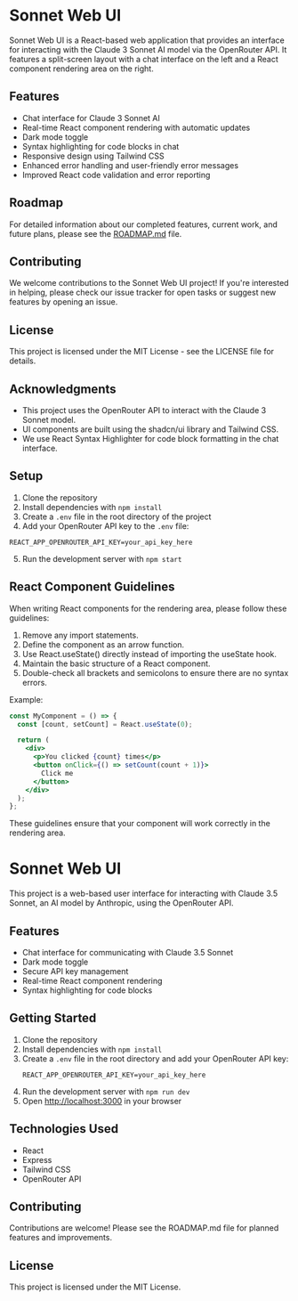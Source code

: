 # Sonnet Web UI

Sonnet Web UI is a React-based web application that provides an interface for interacting with the Claude 3 Sonnet AI model via the OpenRouter API. It features a split-screen layout with a chat interface on the left and a React component rendering area on the right.

## Features

- Chat interface for Claude 3 Sonnet AI
- Real-time React component rendering with automatic updates
- Dark mode toggle
- Syntax highlighting for code blocks in chat
- Responsive design using Tailwind CSS
- Enhanced error handling and user-friendly error messages
- Improved React code validation and error reporting

## Roadmap

For detailed information about our completed features, current work, and future plans, please see the [ROADMAP.md](ROADMAP.md) file.

## Contributing

We welcome contributions to the Sonnet Web UI project! If you're interested in helping, please check our issue tracker for open tasks or suggest new features by opening an issue.

## License

This project is licensed under the MIT License - see the LICENSE file for details.

## Acknowledgments

- This project uses the OpenRouter API to interact with the Claude 3 Sonnet model.
- UI components are built using the shadcn/ui library and Tailwind CSS.
- We use React Syntax Highlighter for code block formatting in the chat interface.

## Setup

1. Clone the repository
2. Install dependencies with `npm install`
3. Create a `.env` file in the root directory of the project
4. Add your OpenRouter API key to the `.env` file:

```
REACT_APP_OPENROUTER_API_KEY=your_api_key_here
```

5. Run the development server with `npm start`

## React Component Guidelines

When writing React components for the rendering area, please follow these guidelines:

1. Remove any import statements.
2. Define the component as an arrow function.
3. Use React.useState() directly instead of importing the useState hook.
4. Maintain the basic structure of a React component.
5. Double-check all brackets and semicolons to ensure there are no syntax errors.

Example:

```jsx
const MyComponent = () => {
  const [count, setCount] = React.useState(0);

  return (
    <div>
      <p>You clicked {count} times</p>
      <button onClick={() => setCount(count + 1)}>
        Click me
      </button>
    </div>
  );
};
```

These guidelines ensure that your component will work correctly in the rendering area.
# Sonnet Web UI

This project is a web-based user interface for interacting with Claude 3.5 Sonnet, an AI model by Anthropic, using the OpenRouter API.

## Features

- Chat interface for communicating with Claude 3.5 Sonnet
- Dark mode toggle
- Secure API key management
- Real-time React component rendering
- Syntax highlighting for code blocks

## Getting Started

1. Clone the repository
2. Install dependencies with `npm install`
3. Create a `.env` file in the root directory and add your OpenRouter API key:
   ```
   REACT_APP_OPENROUTER_API_KEY=your_api_key_here
   ```
4. Run the development server with `npm run dev`
5. Open [http://localhost:3000](http://localhost:3000) in your browser

## Technologies Used

- React
- Express
- Tailwind CSS
- OpenRouter API

## Contributing

Contributions are welcome! Please see the ROADMAP.md file for planned features and improvements.

## License

This project is licensed under the MIT License.
